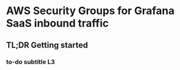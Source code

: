 # AWS Security Groups for Grafana SaaS inbound traffic


## TL;DR Getting started


### to-do subtitle L3
